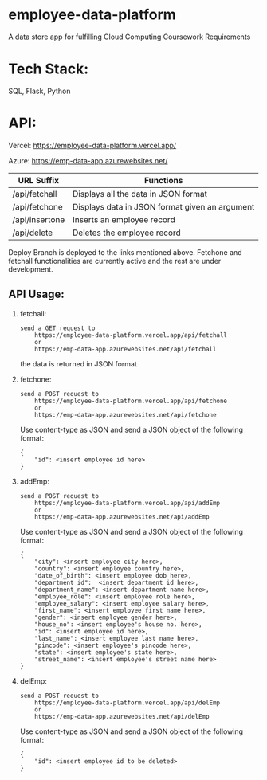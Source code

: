 # employee-data-platform
A data store app for fulfilling Cloud Computing Coursework Requirements

# Tech Stack:
SQL, Flask, Python

# API:


Vercel: https://employee-data-platform.vercel.app/

Azure: https://emp-data-app.azurewebsites.net/

URL Suffix     | Functions
-------------  | -------------
/api/fetchall  | Displays all the data in JSON format
/api/fetchone  | Displays data in JSON format given an argument
/api/insertone | Inserts an employee record
/api/delete    | Deletes the employee record

Deploy Branch is deployed to the links mentioned above.
Fetchone and fetchall functionalities are currently active and the rest are under development.

## API Usage:

1. fetchall:

    ```
    send a GET request to 
        https://employee-data-platform.vercel.app/api/fetchall 
        or 
        https://emp-data-app.azurewebsites.net/api/fetchall
    ```
    the data is returned in JSON format

2. fetchone:
    ```
    send a POST request to 
        https://employee-data-platform.vercel.app/api/fetchone 
        or 
        https://emp-data-app.azurewebsites.net/api/fetchone
    ```
    Use content-type as JSON and send a JSON object of the following format:
    ```
    {
        "id": <insert employee id here>
    }
    
    ```
3. addEmp:
    ```
    send a POST request to 
        https://employee-data-platform.vercel.app/api/addEmp 
        or 
        https://emp-data-app.azurewebsites.net/api/addEmp
    ```
    Use content-type as JSON and send a JSON object of the following format:
    ```
    {
        "city": <insert employee city here>,
        "country": <insert employee country here>,
        "date_of_birth": <insert employee dob here>,
        "department_id":  <insert department id here>,
        "department_name": <insert department name here>,
        "employee_role": <insert employee role here>,
        "employee_salary": <insert employee salary here>,
        "first_name": <insert employee first name here>,
        "gender": <insert employee gender here>,
        "house_no": <insert employee's house no. here>,
        "id": <insert employee id here>,
        "last_name": <insert employee last name here>,
        "pincode": <insert employee's pincode here>,
        "state": <insert employee's state here>,
        "street_name": <insert employee's street name here>
    }
    ```
4. delEmp:
    ```
    send a POST request to 
        https://employee-data-platform.vercel.app/api/delEmp 
        or
        https://emp-data-app.azurewebsites.net/api/delEmp
    ``` 
    Use content-type as JSON and send a JSON object of the following format:
    ```
    {
        "id": <insert employee id to be deleted>
    }
    ```
